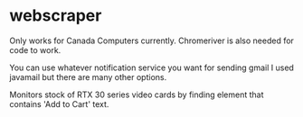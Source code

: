 # webscraper

Only works for Canada Computers currently.
Chromeriver is also needed for code to work.

You can use whatever notification service you want for sending gmail I used javamail but there are many other options.

Monitors stock of RTX 30 series video cards by finding element that contains 'Add to Cart' text.
